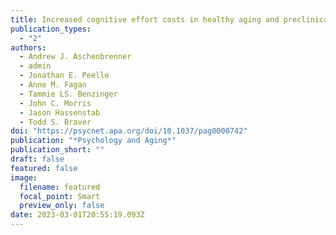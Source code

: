 ```yaml
---
title: Increased cognitive effort costs in healthy aging and preclinical Alzheimer’s Disease
publication_types:
  - "2"
authors:
  - Andrew J. Aschenbrenner
  - admin
  - Jonathan E. Peelle
  - Anne M. Fagan
  - Tammie LS. Benzinger
  - John C. Morris
  - Jason Hassenstab
  - Todd S. Braver
doi: "https://psycnet.apa.org/doi/10.1037/pag0000742"
publication: "*Psychology and Aging*"
publication_short: ""
draft: false
featured: false
image:
  filename: featured
  focal_point: Smart
  preview_only: false
date: 2023-03-01T20:55:19.093Z
---
```

